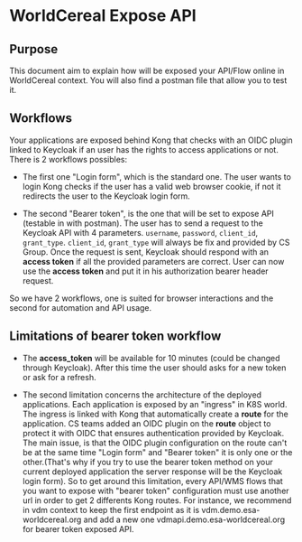 # WorldCereal Expose API 

## Purpose
This document aim to explain how will be exposed your API/Flow online in WorldCereal context.
You will also find a postman file that allow you to test it. 

## Workflows
Your applications are exposed behind Kong that checks with an OIDC plugin linked to Keycloak
if an user has the rights to access applications or not.
There is 2 workflows possibles:
- The first one "Login form", which is the standard one. The user wants to login Kong checks if the user has a valid web browser cookie, if not it redirects the user to the Keycloak login form.

- The second "Bearer token", is the one that will be set to expose API (testable in with postman).
The user has to send a request to the Keycloak API with 4 parameters.
`username`, `password`, `client_id`, `grant_type`.
`client_id`, `grant_type` will always be fix and provided by CS Group.
Once the request is sent, Keycloak should respond with an **access token** if all the provided parameters are correct. 
User can now use the **access token** and put it in his authorization bearer header request.

So we have 2 workflows, one is suited for browser interactions and the second for automation and API usage.

## Limitations of bearer token workflow
- The **access_token** will be available for 10 minutes (could be changed through Keycloak). After this time the user should asks for a new token or ask for a refresh. 

- The second limitation concerns the architecture of the deployed applications.
Each application is exposed by an "ingress" in K8S world. The ingress is linked with Kong that automatically create a **route** for the application. CS teams added an OIDC plugin on the **route** object to protect it with OIDC that ensures authentication provided by Keycloak.
The main issue, is that the OIDC plugin configuration on the route can't be at the same time "Login form" and "Bearer token" it is only one or the other.(That's why if you try to use the bearer token method on your current deployed application the server response will be the Keycloak login form).
So to get around this limitation, every API/WMS flows that you want to expose with "bearer token" configuration must use another url in order to get 2 differents Kong routes.
For instance, we recommend in vdm context to keep the first endpoint as it is vdm.demo.esa-worldcereal.org and add a new one vdmapi.demo.esa-worldcereal.org for bearer token exposed API.



